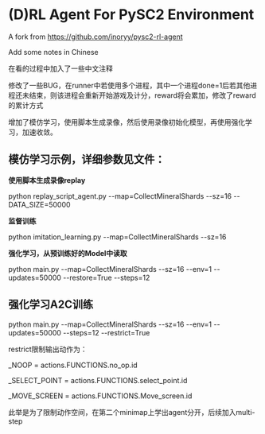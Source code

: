 # (D)RL Agent For PySC2 Environment

A fork from https://github.com/inoryy/pysc2-rl-agent

Add some notes in Chinese

在看的过程中加入了一些中文注释

修改了一些BUG，在runner中若使用多个进程，其中一个进程done=1后若其他进程还未结束，则该进程会重新开始游戏及计分，reward将会累加，修改了reward的累计方式

增加了模仿学习，使用脚本生成录像，然后使用录像初始化模型，再使用强化学习，加速收敛。

## 模仿学习示例，详细参数见文件：

**使用脚本生成录像replay**

python replay_script_agent.py --map=CollectMineralShards --sz=16 --DATA_SIZE=50000

**监督训练**
 
python imitation_learning.py --map=CollectMineralShards --sz=16

**强化学习，从预训练好的Model中读取**

python main.py --map=CollectMineralShards --sz=16 --env=1 --updates=50000 --restore=True --steps=12

## 强化学习A2C训练

python main.py --map=CollectMineralShards --sz=16 --env=1 --updates=50000 --steps=12 --restrict=True

restrict限制输出动作为：

_NOOP = actions.FUNCTIONS.no_op.id

_SELECT_POINT = actions.FUNCTIONS.select_point.id

_MOVE_SCREEN = actions.FUNCTIONS.Move_screen.id

此举是为了限制动作空间，在第二个minimap上学出agent分开，后续加入multi-step
